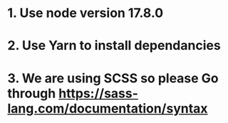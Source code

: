 # 1. Use node version 17.8.0
# 2. Use Yarn to install dependancies
# 3. We are using SCSS so please Go through https://sass-lang.com/documentation/syntax
